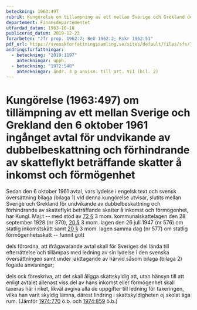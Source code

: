 ```yaml
---
beteckning: 1963:497
rubrik: Kungörelse om tillämpning av ett mellan Sverige och Grekland den 6 oktober 1961 ingånget avtal för undvikande av dubbelbeskattning och förhindrande av skatteflykt beträffande skatter å inkomst och förmögenhet
departement: Finansdepartementet
utfardad_datum: 1963-10-18
publicerad_datum: 2019-12-23
forarbeten: "Jfr prop. 1962:7; BeU 1962:2; Rskr 1962:51"
pdf_url: https://svenskforfattningssamling.se/sites/default/files/sfs/1963-10/SFS1963-497.pdf
andringsforfattningar:
  - beteckning: "2019:1197"
    anteckningar: upph.
  - beteckning: "1972:540"
    anteckningar: ändr. 3 p anvisn. till art. VII (bil. 2)
---
```


# Kungörelse (1963:497) om tillämpning av ett mellan Sverige och Grekland den 6 oktober 1961 ingånget avtal för undvikande av dubbelbeskattning och förhindrande av skatteflykt beträffande skatter å inkomst och förmögenhet

Sedan den 6 oktober 1961 avtal, vars lydelse i engelsk text och svensk översättning bilaga (bilaga 1) vid denna kungörelse utvisar, slutits mellan Sverige och Grekland för undvikande av  dubbelbeskattning och förhindrande av skatteflykt beträffande skatter  å inkomst och förmögenhet, har Kungl. Maj:t -- med stöd av [72 §](#72) 3 mom. kommunalskattelagen den 28 september 1928 (nr 370), [20 §](#20) 3 mom. lagen den 26 juli 1947 (nr 576) om statlig inkomstskatt samt [20 §](#20) 3 mom. lagen samma dag (nr 577) om statlig förmögenhetsskatt -- funnit gott

dels förordna, att ifrågavarande avtal skall för Sveriges del lända till efterrättelse och tillämpas med ledning av sin lydelse i  den svenska översättningen samt under iakttagande av härvid såsom  bilaga (bilaga 2) fogade anvisningar;

dels ock föreskriva, att det skall åligga skattskyldig att, utan hänsyn till att enligt avtalet allenast viss del av hans inkomst eller förmögenhet skall taxeras här i riket, likväl avgiva alla de uppgifter till ledning för taxeringen, vilka han varit skyldig lämna, därest lindring i skattskyldigheten ej skolat äga rum. (Jämför [1974:770](https://selex.se/eli/sfs/1974/770) ö.b. och [1974:859](https://selex.se/eli/sfs/1974/859) ö.b.)